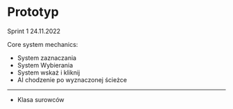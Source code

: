 # Prototyp

Sprint 1 24.11.2022

Core system mechanics:

- System zaznaczania
- System Wybierania
- System wskaż i kliknij
- AI chodzenie po wyznaczonej ścieżce

______________________________________
- Klasa surowców
